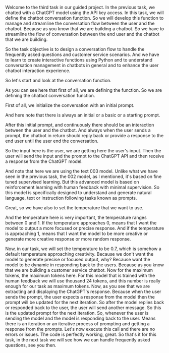 Welcome to the third task in our guided project. In the previous task, we chatted with a ChatGPT model using the API key access. In this task, we will define the chatbot conversation function. So we will develop this function to manage and streamline the conversation flow between the user and the chatbot. Because as you know that we are building a chatbot. So we have to streamline the flow of conversation between the end user and the chatbot that we are building.

So the task objective is to design a conversation flow to handle the frequently asked questions and customer service scenarios. And we have to learn to create interactive functions using Python and to understand conversation management in chatbots in general and to enhance the user chatbot interaction experience.

So let's start and look at the conversation function.

As you can see here that first of all, we are defining the function. So we are defining the chatbot conversation function.

First of all, we initialize the conversation with an initial prompt.

And here note that there is always an initial or a basic or a starting prompt.

After this initial prompt, and continuously there should be an interaction between the user and the chatbot. And always when the user sends a prompt, the chatbot in return should reply back or provide a response to the end user until the user end the conversation.

So the input here is the user, we are getting here the user's input. Then the user will send the input and the prompt to the ChatGPT API and then receive a response from the ChatGPT model.

And note that here we are using the text 003 model. Unlike what we have seen in the previous task, the 002 model, as I mentioned, it's based on fine tuned supervised learning. But this advanced model is based on reinforcement learning with human feedback with minimal supervision. So this model is specifically designed to understand and generate natural language, text or instruction following tasks known as prompts.

Great, so we have also to set the temperature that we want to use.

And the temperature here is very important, the temperature ranges between 0 and 1. If the temperature approaches 0, means that I want the model to output a more focused or precise response. And if the temperature is approaching 1, means that I want the model to be more creative or generate more creative response or more random response.

Now, in our task, we will set the temperature to be 0.7, which is somehow a default temperature approaching creativity. Because we don't want the model to generate precise or focused output, why? Because want the model to be dynamic in responding back to the users. Because as you know that we are building a customer service chatbot. Now for the maximum tokens, the maximum tokens here. For this model that is trained with the human feedback we will use thousand 24 tokens, and this number is really enough for our task as maximum tokens. Now, as you see that we are extracting and displaying the ChatGPT's response. Because when the user sends the prompt, the user expects a response from the model then the prompt will be updated for the next iteration. So after the model replies back or responded back to the user, the user will send another message. So this is the updated prompt for the next iteration. So, whenever the user is sending the model and the model is responding back to the user. Means there is an iteration or an iterative process of prompting and getting a response from the prompts. Let's now execute this call and there are no errors or issues. The code is perfectly working, great. So that's it for this task, in the next task we will see how we can handle frequently asked questions, see you then.
